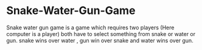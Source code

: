 # Snake-Water-Gun-Game
Snake water gun game is a game which requires two players (Here computer is a player) both have to select something from snake or water or gun. snake wins over water , gun win over snake and water wins over gun.

